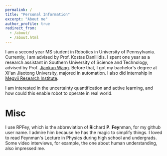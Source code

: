 ```yaml
---
permalink: /
title: "Personal Information"
excerpt: "About me"
author_profile: true
redirect_from: 
  - /about/
  - /about.html
---
```


I am a second year MS student in Robotics in University of Pennsylvania. Currently, I am advised by Prof. Kostas Danillidis. I spent one year as a research assistant in Southern University of Science and Technology, advised by Prof. [Jiankun Wang](https://jkwang1992.github.io/). Before that, I got my bachelor's degree at Xi'an Jiaotong University, majored in automation. I also did internship in [Megvii Research Institute](https://www.megvii.com/). 

I am interested in the uncertainty quantification and active learning, and how could this enable robot to operate in real world.

Misc
===
I use RPFey, which is the abbreviation of **R**ichard **P**. **Fey**nman, for my github user name. I admire him because he has the magic to simplify things. I loved to read Feynman's Lecture in Physics during high school and undergrads. Some video interviews, for example, the one about human understanding, also impressed me.
